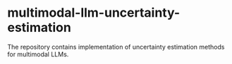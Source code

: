 # multimodal-llm-uncertainty-estimation
The repository contains implementation of uncertainty estimation methods for multimodal LLMs.
